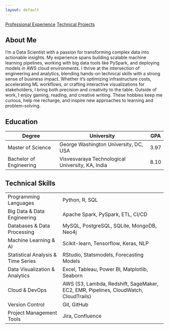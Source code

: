 ```yaml
---
layout: default
---
```


<a href="/experience" class="custom-btn">Professional Experience</a>
<a href="/projects" class="custom-btn">Technical Projects</a>

## About Me
<div class="justify-text">
I’m a Data Scientist with a passion for transforming complex data into actionable insights. My experience spans building scalable machine learning pipelines, working with big data tools like PySpark, and deploying models in AWS cloud environments. I thrive at the intersection of engineering and analytics, blending hands-on technical skills with a strong sense of business impact. Whether it’s optimizing infrastructure costs, accelerating ML workflows, or crafting interactive visualizations for stakeholders, I bring both precision and creativity to the table. Outside of work, I enjoy gaming, reading, and creative writing. These hobbies keep me curious, help me recharge, and inspire new approaches to learning and problem-solving.
</div>


## Education
<table class="skills-table">
  <thead>
    <tr>
      <th>Degree</th>
      <th>University</th>
      <th>GPA</th>
    </tr>
  </thead>
  <tbody>
    <tr>
      <td>Master of Science</td>
      <td>George Washington University, DC, USA</td>
      <td>3.97</td>
    </tr>
    <tr>
      <td>Bachelor of Engineering</td>
      <td>Visvesvaraya Technological University, KA, India</td>
      <td>8.10</td>
    </tr>
  </tbody>
</table>


## Technical Skills
<table class="skills-table">
  <tr>
    <td>Programming Languages</td>
    <td>Python, R, SQL</td>
  </tr>
  <tr>
    <td>Big Data & Data Engineering</td>
    <td>Apache Spark, PySpark, ETL, CI/CD</td>
  </tr>
  <tr>
    <td>Databases & Data Processing</td>
    <td>MySQL, PostgreSQL, SQLite, MongoDB, Neo4j</td>
  </tr>
  <tr>
    <td>Machine Learning & AI</td>
    <td>Scikit-learn, Tensorflow, Keras, NLP</td>
  </tr>
  <tr>
    <td>Statistical Analysis & Time Series</td>
    <td>RStudio, Statsmodels, Forecasting Models</td>
  </tr>
  <tr>
    <td>Data Visualization & Analytics</td>
    <td>Excel, Tableau, Power BI, Matplotlib, Seaborn</td>
  </tr>
  <tr>
    <td>Cloud & DevOps</td>
    <td>AWS (S3, Lambda, Redshift, SageMaker, EC2, EMR, Pipelines, CloudWatch, CloudTrails)</td>
  </tr>
  <tr>
    <td>Version Control</td>
    <td>Git, GitHub</td>
  </tr>
  <tr>
    <td>Project Management Tools</td>
    <td>Jira, Confluence</td>
  </tr>
</table>
